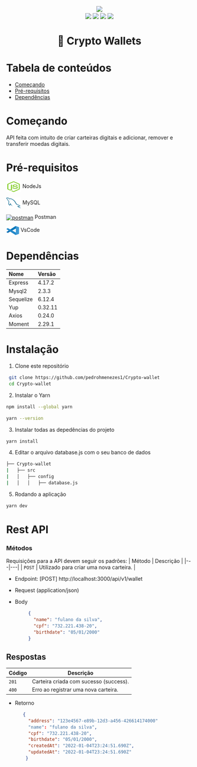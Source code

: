 <div align="center">
  <img src="https://user-images.githubusercontent.com/83426602/148666068-d5a1fccf-e630-45e6-b92f-be8234dc5ea3.jpeg" width="600px"  />
 </div>
 
 <div align="center">
 <img src="https://img.shields.io/badge/Status-under%20construction-orange?style=for-the-badge&logo=appveyor"/>
 <img src="https://img.shields.io/badge/Licence-MIT-blue?style=for-the-badge&logo=appveyor"/>
 <img src="https://img.shields.io/badge/JS-ES6-blue?style=for-the-badge&logo=appveyor"/>
 <img src="https://img.shields.io/static/v1?label=Compass&message=UOL&color=7159c1&style=for-the-badge&logo=ghost"/>
 </div>
 
<div align="center">
 <h1 align="center">🤑 Crypto Wallets</h1>
</div>

<!--ts-->
Tabela de conteúdos
=================
   * [Começando](#começando)
   * [Pré-requisitos](#pré-requisitos)
   * [Dependências](#dependências)
<!--te-->

Começando
=========
API feita com intuito de criar carteiras digitais e adicionar, remover e transferir moedas digitais.

Pré-requisitos
=========

<a href="https://nodejs.org/pt-br/download/" target="_blank"><img align="center" alt="nodeJs" height="30" width="40" src="https://raw.githubusercontent.com/devicons/devicon/2ae2a900d2f041da66e950e4d48052658d850630/icons/nodejs/nodejs-original.svg"></a> NodeJs  

 <a href="https://www.mysql.com/downloads/" target="_blank"><img align="center" alt="mysql" height="30" width="40" src="https://github.com/devicons/devicon/blob/master/icons/mysql/mysql-original.svg"></a> MySQL  
 
 <a href="https://www.postman.com/downloads/" target="_blank"><img align="center" alt="postman" height="30" width="30" src="https://user-images.githubusercontent.com/82064724/147416090-89b4e7a3-2b78-417a-a154-f47940d23e38.png"></a>   Postman  
 
 <a href="https://code.visualstudio.com/download" target="_blank"><img align="center" alt="VsCode" height="25" width="35" src="https://github.com/devicons/devicon/blob/master/icons/vscode/vscode-original.svg"></a> VsCode 
 
 Dependências
 =========
 
 | Nome             | Versão                  |
| :-----------------| :-------------------------|
| Express             |  4.17.2
| Mysql2           |  2.3.3
| Sequelize             |  6.12.4
| Yup             |  0.32.11
| Axios             |  0.24.0
 | Moment          |  2.29.1

 Instalação
 =========
 
 1. Clone este repositório
  ```bash
   git clone https://github.com/pedrohmenezes1/Crypto-wallet
   cd Crypto-wallet
   ```
 2. Instalar o Yarn
  ```bash
  npm install --global yarn
  ```
  ```bash
  yarn --version
  ```
 3. Instalar todas as depedências do projeto
  ```bash
  yarn install
  ```
  4. Editar o arquivo database.js com o seu banco de dados

  ```bash
  ├── Crypto-wallet
  |   ├── src
  |   │   ├── config
  |   │   │   ├── database.js
  ```
  5. Rodando a aplicação
  ```bash
  yarn dev
  ```
  
  Rest API
  =========
  ### Métodos
  
  Requisições para a API devem seguir os padrões:
| Método | Descrição |
|---|---|
| `POST` | Utilizado para criar uma nova carteira. |

+ Endpoint: [POST] http://localhost:3000/api/v1/wallet
+ Request (application/json)
+ Body

     ```json
          {
            "name": "fulano da silva",
            "cpf": "732.221.438-20",
            "birthdate": "05/01/2000"
          }

## Respostas

| Código | Descrição |
|---|---|
| `201` | Carteira criada com sucesso (success).|
| `400` | Erro ao registrar uma nova carteira.|

+ Retorno

     ```json
        {
          "address": "123e4567-e89b-12d3-a456-426614174000"
          "name": "fulano da silva",
          "cpf": "732.221.438-20",
          "birthdate": "05/01/2000",
          "createdAt": "2022-01-04T23:24:51.690Z",
          "updatedAt": "2022-01-04T23:24:51.690Z"
         }

